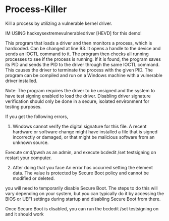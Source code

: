 # Process-Killer
Kill a process by utilizing a vulnerable kernel driver. 

IM USING hacksysextremevulnerabledriver [HEVD] for this demo!

This program that loads a driver and then monitors a process, which is hardcoded. Can be changed at line 93. It opens a handle to the device and sends an IOCTL command to it. The program then checks all running processes to see if the process is running. If it is found, the program saves its PID and sends the PID to the driver through the same IOCTL command. This causes the driver to terminate the process with the given PID. The program can be compiled and run on a Windows machine with a vulnerable driver installed.

Note: The program requires the driver to be unsigned and the system to have test signing enabled to load the driver. Disabling driver signature verification should only be done in a secure, isolated environment for testing purposes.


If you get the following errors,

1) Windows cannot verify the digital signature for this file. A recent hardware or software change might have installed a file that is signed incorrectly or damaged, or that might be malicious software from an unknown source.

Execute cmd/pwsh as an admin, and execute bcdedit /set testsigning on
restart your computer.

2) After doing that you face 
An error has occurred setting the element data.
The value is protected by Secure Boot policy and cannot be modified or deleted.

 you will need to temporarily disable Secure Boot. The steps to do this will vary depending on your system, but you can typically do it by accessing the BIOS or UEFI settings during startup and disabling Secure Boot from there.

Once Secure Boot is disabled, you can run the bcdedit /set testsigning on and it should work
